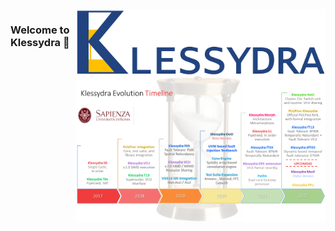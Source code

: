 <img style="float: right;" src="/res/Klessydra_Logo.png" width="400">

### Welcome to Klessydra 👋

<img style="float: right;" src="/res/Klessydra_timeline.png" width="400">
